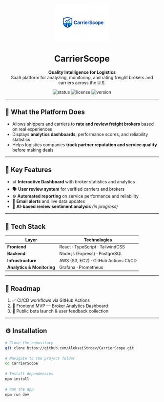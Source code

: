 <p align="center">
  <img src="./47B85726-51E2-4AE7-88CF-5A15DA5A4FC9.png" width="180" alt="CarrierScope Logo">
</p>

<h1 align="center">CarrierScope</h1>

<p align="center">
  <strong>Quality Intelligence for Logistics</strong><br>
  SaaS platform for analyzing, monitoring, and rating freight brokers and carriers across the U.S.
</p>

<p align="center">
  <img src="https://img.shields.io/badge/status-active-brightgreen" alt="status">
  <img src="https://img.shields.io/badge/license-MIT-blue" alt="license">
  <img src="https://img.shields.io/badge/version-1.0.0-orange" alt="version">
</p>

---

## 🚚 What the Platform Does

- Allows shippers and carriers to **rate and review freight brokers** based on real experiences  
- Displays **analytics dashboards**, performance scores, and reliability statistics  
- Helps logistics companies **track partner reputation and service quality** before making deals  

---

## 🧭 Key Features

- 📊 **Interactive Dashboard** with broker statistics and analytics  
- 🗣️ **User review system** for verified carriers and brokers  
- ⚙️ **Automated reporting** on service performance and reliability  
- 🔔 **Email alerts** and live data updates  
- 🧠 **AI-based review sentiment analysis** *(in progress)*  

---

## 🧩 Tech Stack

| Layer | Technologies |
|-------|---------------|
| **Frontend** | React · TypeScript · TailwindCSS |
| **Backend** | Node.js (Express) · PostgreSQL |
| **Infrastructure** | AWS (S3, EC2) · GitHub Actions CI/CD |
| **Analytics & Monitoring** | Grafana · Prometheus |

---

## 🧱 Roadmap

1. ✅ CI/CD workflows via GitHub Actions  
2. 🧩 Frontend MVP — Broker Analytics Dashboard  
3. 🚀 Public beta launch & user feedback collection  

---

## ⚙️ Installation

```bash
# Clone the repository
git clone https://github.com/AlekseiStroev/CarrierScope.git

# Navigate to the project folder
cd CarrierScope

# Install dependencies
npm install

# Run the app
npm run dev